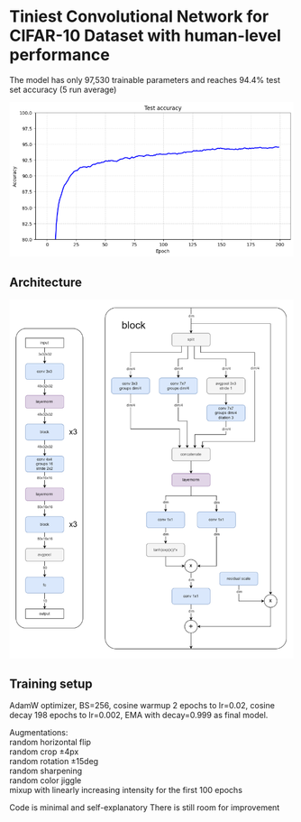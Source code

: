 # Tiniest Convolutional Network for CIFAR-10 Dataset with human-level performance

The model has only 97,530 trainable parameters and reaches 94.4% test set accuracy (5 run average)  

![network architecture](testacc.png)

## Architecture

![network architecture](archl.png)

## Training setup

AdamW optimizer, BS=256, cosine warmup 2 epochs to lr=0.02, cosine decay 198 epochs to lr=0.002, EMA with decay=0.999 as final model.

Augmentations:  
random horizontal flip  
random crop ±4px  
random rotation ±15deg  
random sharpening  
random color jiggle  
mixup with linearly increasing intensity for the first 100 epochs  

Code is minimal and self-explanatory
There is still room for improvement
